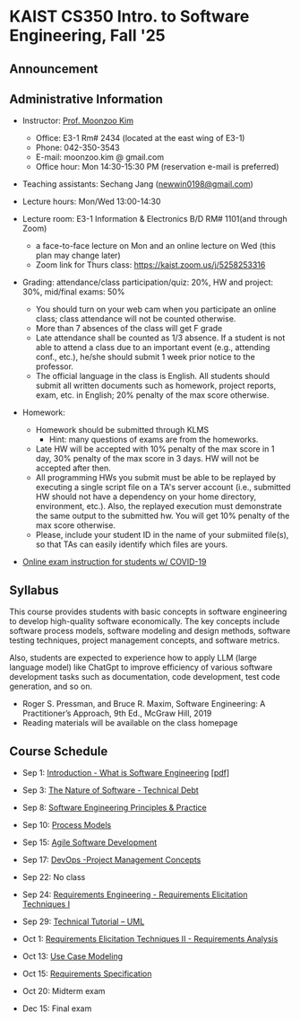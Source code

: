 # KAIST CS350 Intro. to Software Engineering, Fall '25

## Announcement
 
## Administrative Information

- Instructor: [Prof. Moonzoo Kim](https://swtv.kaist.ac.kr/members/mzkim)

  - Office: E3-1 Rm# 2434 (located at the east wing of E3-1)
  - Phone: 042-350-3543
  - E-mail: moonzoo.kim @ gmail.com
  - Office hour: Mon 14:30-15:30 PM (reservation e-mail is preferred)

- Teaching assistants: Sechang Jang (newwin0198@gmail.com) 

- Lecture hours: Mon/Wed 13:00-14:30   

- Lecture room: E3-1 Information & Electronics B/D RM# 1101(and through Zoom)
  - a face-to-face lecture on Mon and an online lecture on Wed (this plan may change later) 
  - Zoom link for Thurs class: https://kaist.zoom.us/j/5258253316

<!--
- Recommended prerequisite: CS230 System Programming, proficiency in C/C++ programming and Linux utilities
  - Due to the high load of TA, TA will not provide help for basic C/C++/Linux questions.
  - This class can be difficult to follow for exchange students.
   hly recommend to take CS458 after taking CS230 System Programming first -->
  
- Grading: attendance/class participation/quiz: 20%, HW and project: 30%, mid/final exams: 50%
  - You should turn on your web cam when you participate an online class; class attendance will not be counted otherwise.
  - More than 7 absences of the class will get F grade
  - Late attendance shall be counted as 1/3 absence. If a student is not able to attend a class due to an important event (e.g., attending conf., etc.), he/she should submit 1 week prior notice to the professor.
  - The official language in the class is English. All students should submit all written documents such as homework, project reports, exam, etc. in English; 20% penalty of the max score otherwise.  

- Homework:
  - Homework should be submitted through KLMS  
    - Hint: many questions of exams are from the homeworks.
  - Late HW will be accepted with 10% penalty of the max score in 1 day, 30% penalty of the max score in 3 days. HW will not be accepted after then.
  - All programming HWs you submit must be able to be replayed by executing a single script file on a TA's server account (i.e., submitted HW should not have a dependency on your home directory, environment, etc.).  Also, the replayed execution must demonstrate the same output to the submitted hw. You will get 10% penalty of the max score otherwise.
  - Please, include your student ID in the name of your submiited file(s), so that TAs can easily identify which files are yours.
  
    
- [Online exam instruction for students w/ COVID-19](online-exam-instructions-v2.pdf)


## Syllabus
This course provides students with basic concepts in software engineering to develop high-quality software economically. The key concepts include software process models, software modeling and design methods, software testing techniques, project management concepts, and software metrics.

Also, students are expected to experience how to apply LLM (large language model) like ChatGpt to improve efficiency of various software development tasks such as documentation, code development, test code generation, and so on.

- Roger S. Pressman, and Bruce R. Maxim, Software Engineering: A Practitioner’s Approach, 9th Ed., McGraw Hill, 2019 
- Reading materials will be available on the class homepage

## Course Schedule

- Sep 1: [Introduction - What is Software Engineering](1-lectures/) [[pdf]](1-lectures/)

<!--  Feb 28 : <a href="part2-coverage/lec1-Intro-AutomatedSWAnalysis_v11.pptx" download> Introduction2 </a> -->

- Sep 3: [The Nature of Software - Technical Debt ]() 

  
- Sep 8: [Software Engineering Principles & Practice]()

- Sep 10: [Process Models]()

- Sep 15: [Agile Software Development]()

- Sep 17: [DevOps -Project Management Concepts]()

- Sep 22: No class 

- Sep 24: [Requirements Engineering - Requirements Elicitation Techniques I]()

- Sep 29: [Technical Tutorial – UML]()

- Oct 1: [Requirements Elicitation Techniques II - Requirements Analysis]()

- Oct 13: [Use Case Modeling]()

- Oct 15: [Requirements Specification]()

- Oct 20:  Midterm exam

- Dec 15: Final exam 





<!---
### Part IV: Testing/Verification Engine - SAT/SMT Solver
- June 1: [Using SAT solver for Sudoku](5-smt/lec44-sudoku-v2.pptx) [[pdf]](5-smt/lec44-sudoku-v2.pdf), Q&A for the final exam, LLVM IR basics, CLANG vs LLVM
  - "Sudoku as a SAT problem" by I.Lynce and J.Ouaknine, Intl. Symp. on Artificial Intelligence and Mathematics 2006
  - The SuDoku Puzzle as a Satisfiability Problem
--->




